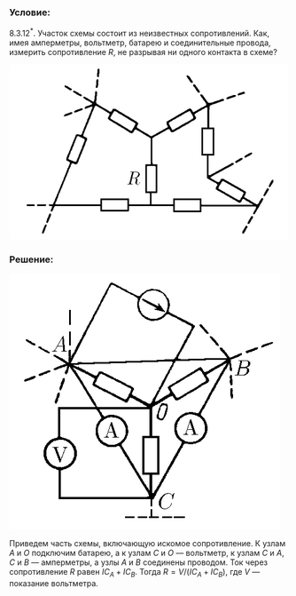 ###  Условие:

$8.3.12^*.$ Участок схемы состоит из неизвестных сопротивлений. Как, имея амперметры, вольтметр, батарею и соединительные провода, измерить сопротивление $R$, не разрывая ни одного контакта в схеме?

![К задаче $8.3.12$|671x419, 45%](../../img/8.3.12/8.3.12.png)

###  Решение:

![К ответу $8.3.12$|489x460, 40%](../../img/8.3.12/8.3.12s.png)

Приведем часть схемы, включающую искомое сопротивление. К узлам $A$ и $O$ подключим батарею, а к узлам $C$ и $O$ — вольтметр, к узлам $C$ и $A,$ $C$ и $B$ — амперметры, а узлы $A$ и $B$ соединены проводом. Ток через сопротивление $R$ равен $IC_A + IC_B$. Тогда $R = V /(IC_A + IC_B)$, где $V$ — показание вольтметра.